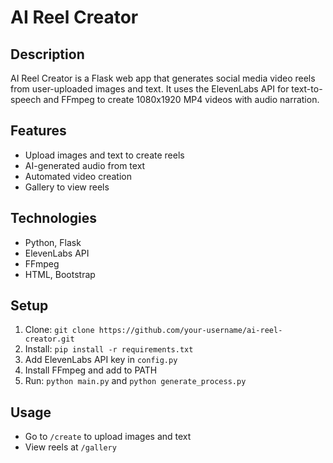 # AI Reel Creator

## Description
AI Reel Creator is a Flask web app that generates social media video reels from user-uploaded images and text. It uses the ElevenLabs API for text-to-speech and FFmpeg to create 1080x1920 MP4 videos with audio narration.

## Features
- Upload images and text to create reels
- AI-generated audio from text
- Automated video creation
- Gallery to view reels

## Technologies
- Python, Flask
- ElevenLabs API
- FFmpeg
- HTML, Bootstrap

## Setup
1. Clone: `git clone https://github.com/your-username/ai-reel-creator.git`
2. Install: `pip install -r requirements.txt`
3. Add ElevenLabs API key in `config.py`
4. Install FFmpeg and add to PATH
5. Run: `python main.py` and `python generate_process.py`

## Usage
- Go to `/create` to upload images and text
- View reels at `/gallery`
